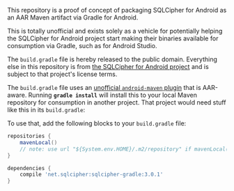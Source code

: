 This repository is a proof of concept of packaging SQLCipher for
Android as an AAR Maven artifact via Gradle for Android.

This is totally unofficial and exists solely as a vehicle for potentially
helping the SQLCipher for Android project start making their binaries
available for consumption via Gradle, such as for Android Studio.

The `build.gradle` file is hereby released to the public domain.
Everything else in this repository is from
[the SQLCipher for Android project](https://github.com/sqlcipher/android-database-sqlcipher)
and is subject to that project's license terms.

The `build.gradle` file uses an
[unofficial `android-maven` plugin](https://github.com/dcendents/android-maven-plugin)
that is AAR-aware. Running **`gradle install`** will install this to
your local Maven repository for consumption in another project. That
project would need stuff like this in its `build.gradle`:

To use that, add the following
blocks to your `build.gradle` file:

```groovy
repositories {
    mavenLocal()
    // note: use url "${System.env.HOME}/.m2/repository" if mavenLocal() does not work for you due to bug in Gradle 1.9
}

dependencies {
    compile 'net.sqlcipher:sqlcipher-gradle:3.0.1'
}
```

